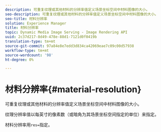 ```yaml
---
description: 可重复纹理或其他材料的分辨率值定义场景坐标空间中材料图像的大小。
seo-description: 可重复纹理或其他材料的分辨率值定义场景坐标空间中材料图像的大小。
seo-title: 材料分辨率
solution: Experience Manager
title: 材料分辨率
topic: Dynamic Media Image Serving - Image Rendering API
uuid: 2c37d217-8d49-478e-88d1-7121d0f0419b
translation-type: tm+mt
source-git-commit: 97a84e8e7edd3d834ca42069eae7c09c00d57938
workflow-type: tm+mt
source-wordcount: '98'
ht-degree: 0%

---
```



# 材料分辨率{#material-resolution}

可重复纹理或其他材料的分辨率值定义场景坐标空间中材料图像的大小。

纹理分辨率值以每英寸的像素数（或暗角为其场景坐标空间指定的单位）来指定。

材料分辨率用`res=`指定。
